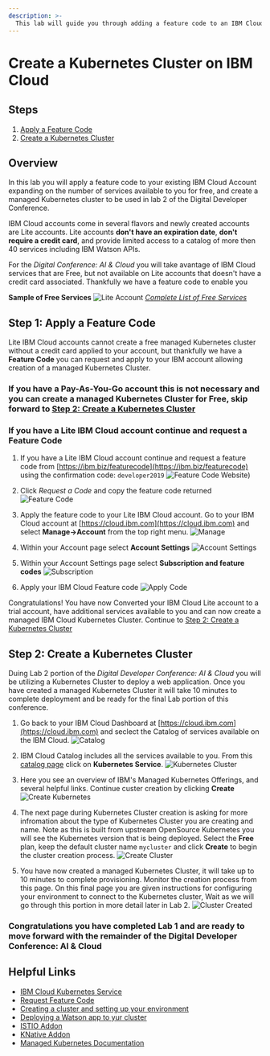 ```yaml
---
description: >-
  This lab will guide you through adding a feature code to an IBM Cloud Lite Account, and creation of a managed Kubernetes Cluster
---
```


# Create a Kubernetes Cluster on IBM Cloud

## Steps
1. [Apply a Feature Code](#step-1-apply-a-feature-code)
2. [Create a Kubernetes Cluster](#step-2-create-a-kubernetes-cluster)


## Overview 
In this lab you will apply a feature code to your existing IBM Cloud Account expanding on the number of services available to you for free, and create a managed Kubernetes cluster to be used in lab 2 of the Digital Developer Conference.

IBM Cloud accounts come in several flavors and newly created accounts are Lite accounts. Lite accounts **don't have an expiration date**, **don't require a credit card**, and provide limited access to a catalog of more then 40 services including IBM Watson APIs.

For the *Digital Conference: AI & Cloud* you will take avantage of IBM Cloud services that are Free, but not available on Lite accounts that doesn't have a credit card associated.  Thankfully we have a feature code to enable you 

**Sample of Free Services**
![Lite Account](assets/lite-account-services.png)
_[Complete List of Free Services](https://www.ibm.com/cloud/free/#)_


## Step 1: Apply a Feature Code
  Lite IBM Cloud accounts cannot create a free managed Kubernetes cluster without a credit card applied to your account, but thankfully we have a **Feature Code** you can request and apply to your IBM account allowing creation of a managed Kubernetes Cluster.

  ### If you have a Pay-As-You-Go account this is not necessary and you can create a managed Kubernetes Cluster for Free, skip forward to [Step 2: Create a Kubernetes Cluster](#step-2-create-a-kubernetes-cluster)


  ### If you have a Lite IBM Cloud account continue and request a **Feature Code**

1. If you have a Lite IBM Cloud account continue and request a feature code from [https://ibm.biz/featurecode](https://ibm.biz/featurecode) using the confirmation code: `developer2019`
![Feature Code Website](assets/feature-code-website.png))

2. Click *Request a Code* and copy the feature code returned ![Feature Code](assets/feature-code.png)

3. Apply the feature code to your Lite IBM Cloud account.  Go to your IBM Cloud account at [https://cloud.ibm.com](https://cloud.ibm.com) and select **Manage->Account** from the top right menu. ![Manage](assets/apply-code-1.png)

4. Within your Account page select **Account Settings** ![Account Settings](assets/apply-code-2.png)

5. Within your Account Settings page select **Subscription and feature codes** ![Subscription](assets/apply-code-3.png)

6. Apply your IBM Cloud Feature code ![Apply Code](assets/apply-code-4.png)



Congratulations!  You have now Converted your IBM Cloud Lite account to a trial account, have additional services available to you and can now create a managed IBM Cloud Kubernetes Cluster.  Continue to [Step 2: Create a Kubernetes Cluster](#step-2-create-a-kubernetes-cluster)




## Step 2: Create a Kubernetes Cluster

Duing Lab 2 portion of the *Digital Developer Conference: AI & Cloud* you will be utilizing a Kubernetes Cluster to deploy a web application.  Once you have created a managed Kubernetes Cluster it will take 10 minutes to complete deployment and be ready for the final Lab portion of this conference. 

1. Go back to your IBM Cloud Dashboard at [https://cloud.ibm.com](https://cloud.ibm.com) and seclect the Catalog of services available on the IBM Cloud. ![Catalog](assets/kube-create-1.png)

2. IBM Cloud Catalog includes all the services available to you. From this [catalog page](https://cloud.ibm.com/catalog) click on  **Kubernetes Service**.  ![Kubernetes Cluster](assets/kube-create-2.png)

3. Here you see an overview of IBM's Managed Kubernetes Offerings, and several helpful links.  Continue custer creation by clicking **Create** ![Create Kubernetes](assets/kube-create-3.png) 

4. The next page during Kubernetes Cluster creation is asking for more infromation about the type of Kubernetes Cluster you are creating and name.  Note as this is built from upstream OpenSource Kubernetes you will see the Kubernetes version that is being deployed. Select the **Free** plan, keep the default cluster name `mycluster` and click **Create** to begin the cluster creation process.
![Create Cluster](assets/kube-create-4.png)

5. You have now created a managed Kubernetes Cluster, it will take up to 10 minutes to complete provisioning. Monitor the creation process from this page. On this final page you are given instructions for configuring your environment to connect to the Kubernetes cluster, Wait as we will go through this portion in more detail later in Lab 2.  ![Cluster Created](assets/kube-create-5.png)


### Congratulations you have completed Lab 1 and are ready to move forward with the remainder of the Digital Developer Conference: AI & Cloud





## Helpful Links

* [IBM Cloud Kubernetes Service](https://cloud.ibm.com/kubernetes/catalog/cluster)
* [Request Feature Code](https://ibm.biz/featurecode)
* [Creating a cluster and setting up your environment](https://cloud.ibm.com/docs/containers?topic=containers-cs_cluster_tutorial#cs_cluster_tutorial)
* [Deploying a Watson app to yur cluster](https://cloud.ibm.com/docs/containers?topic=containers-cs_apps_tutorial#cs_apps_tutorial)
* [ISTIO Addon](https://cloud.ibm.com/docs/containers?topic=containers-istio#istio)
* [KNative Addon](https://cloud.ibm.com/docs/containers?topic=containers-knative_tutorial#knative_tutorial)
* [Managed Kubernetes Documentation](https://cloud.ibm.com/docs/containers?topic=containers-getting-started)